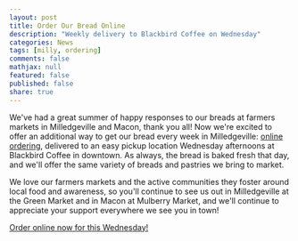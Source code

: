 ```yaml
---
layout: post
title: Order Our Bread Online
description: "Weekly delivery to Blackbird Coffee on Wednesday"
categories: News
tags: [milly, ordering]
comments: false
mathjax: null
featured: false
published: false
share: true
---
```


We've had a great summer of happy responses to our breads at farmers markets in Milledgeville and Macon, thank you all! Now we're excited to offer an additional way to get our bread every week in Milledgeville: [online ordering](/order), delivered to an easy pickup location Wednesday afternoons at Blackbird Coffee in downtown. As always, the bread is baked fresh that day, and we'll offer the same variety of breads and pastries we bring to market.

We love our farmers markets and the active communities they foster around local food and awareness, so you'll continue to see us out in Milledgeville at the Green Market and in Macon at Mulberry Market, and we'll continue to appreciate your support everywhere we see you in town!

[Order online now for this Wednesday!](/order)

